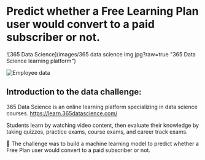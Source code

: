 # Predict whether a Free Learning Plan user would convert to a paid subscriber or not.

![365 Data Science](images/365 data science img.jpg?raw=true "365 Data Science learning platform")

<img src="/images/365 data science img.jpg" alt="Employee data" title="Employee Data title">


## Introduction to the data challenge:

365 Data Science is an online learning platform specializing in data science courses.
https://learn.365datascience.com/

Students learn by watching video content, then evaluate their knowledge by taking quizzes, practice exams, course exams, and career track exams.

🎯 The challenge was to build a machine learning model to predict whether a Free Plan user would convert to a paid subscriber or not.

